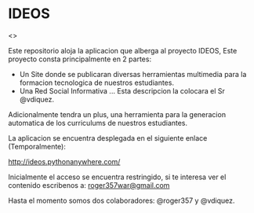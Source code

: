 # IDEOS

<<Imagen de IDEOS aqui>>


Este repositorio aloja la aplicacion que alberga al proyecto IDEOS, Este proyecto consta principalmente en 2 partes:

* Un Site donde se publicaran diversas herramientas multimedia para la formacion tecnologica de nuestros estudiantes.
* Una Red Social Informativa ... Esta descripcion la colocara el Sr @vdiquez.

Adicionalmente tendra un plus, una herramienta para la generacion automatica de los curriculums de nuestros estudiantes.

La aplicacion se encuentra desplegada en el siguiente enlace (Temporalmente):

http://ideos.pythonanywhere.com/

Inicialmente el acceso se encuentra restringido, si te interesa ver el contenido escribenos a:
roger357war@gmail.com


Hasta el momento somos dos colaboradores: @roger357 y @vdiquez.
